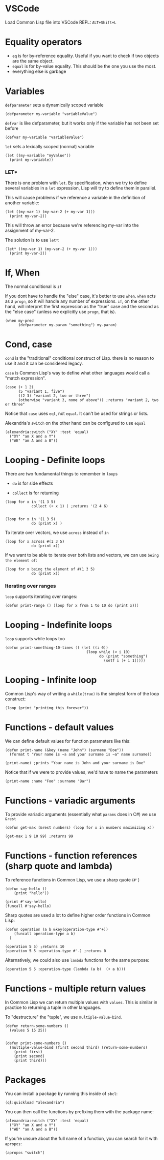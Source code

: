 # VSCode

Load Common Lisp file into VSCode REPL: `ALT+Shift+L`

# Equality operators

* `eq` is for by-reference equality. Useful if you want to check if two objects are the same object.
* `equal` is for by-value equality. This should be the one you use the most.
* everything else is garbage

# Variables

`defparameter` sets a dynamically scoped variable

```
(defparameter my-variable "variableValue")
```

`defvar` is like defparameter, but it works only if the variable has not been set before

```
(defvar my-variable "variableValue")
```


`let` sets a lexically scoped (normal) variable

```
(let ((my-variable "myValue"))
  (print my-variable))
```

### LET*

There is one problem with `let`. By specification, when we try to define several variables in a `let` expression, Lisp will try to define them in parallel.

This will cause problems if we reference a variable in the definition of another variable:

```
(let ((my-var 1) (my-var-2 (+ my-var 1)))
  (print my-var-2))
```

This will throw an error because we're referencing my-var into the assignment of my-var-2.

The solution is to use `let*`:

```
(let* ((my-var 1) (my-var-2 (+ my-var 1)))
  (print my-var-2))
```

# If, When

The normal conditional is `if`

If you dont have to handle the "else" case, it's better to use `when`. `when` acts as a `progn`, so it will handle any number of expressions. `if`, on the other hand, will interpret the first expression as the "true" case and the second as the "else case" (unless we explicitly use `progn`, that is).

```
(when my-pred
      (defparameter my-param "something") my-param)
```

# Cond, case

`cond` is the "traditional" conditional construct of Lisp. there is no reason to use it and it can be considered legacy.

`case` is Common Lisp's way to define what other languages would call a "match expression".

```
(case (+ 1 2)
      (5 "variant 1, five")
      ((2 3) "variant 2, two or three")
      (otherwise "variant 3, none of above")) ;returns "variant 2, two or three"
```

Notice that `case` uses `eql`, not `equal`. It can't be used for strings or lists.

Alexandria's `switch` on the other hand can be configured to use `equal` 

```
(alexandria:switch ("XY" :test 'equal)
  ("XY" "an X and a Y")
  ("AB" "an A and a B"))
```

# Looping - Definite loops

There are two fundamental things to remember in `loop`s

* `do` is for side effects

* `collect` is for returning

```
(loop for x in '(1 3 5)
            collect (+ x 1) ) ;returns '(2 4 6)


(loop for x in '(1 3 5)
            do (print x) )
```

To iterate over vectors, we use `across` instead of `in`

```
(loop for x across #(1 3 5)
            do (print x))
```

If we want to be able to iterate over both lists and vectors, we can use `being the element of`:

```
(loop for x being the element of #(1 3 5)
            do (print x))
```

### Iterating over ranges

`loop` supports iterating over ranges:

```
(defun print-range () (loop for x from 1 to 10 do (print x)))
```

# Looping - Indefinite loops

`loop` supports while loops too

```
(defun print-something-10-times () (let ((i 0))
                                     (loop while (< i 10)
                                           do (print "something")
                                             (setf i (+ i 1)))))
```

# Looping - Infinite loop

Common Lisp's way of writing a `while(true)` is the simplest form of the loop construct:

```
(loop (print "printing this forever"))
```

# Functions - default values

We can define default values for function parameters like this:

```
(defun print-name (&key (name "John") (surname "Doe"))
  (format t "Your name is ~a and your surname is ~a" name surname))

(print-name) ;prints "Your name is John and your surname is Doe"
```

Notice that if we were to provide values, we'd have to name the parameters

```
(print-name :name "Foo" :surname "Bar")
```

# Functions - variadic arguments

To provide variadic arguments (essentially what `params` does in C#) we use `&rest`

```
(defun get-max (&rest numbers) (loop for x in numbers maximizing x))

(get-max 1 9 10 99) ;returns 99
```

# Functions - function references (sharp quote and lambda)

To reference functions in Common Lisp, we use a sharp quote (`#'`)

```
(defun say-hello ()
    (print "hello"))

(print #'say-hello)
(funcall #'say-hello)
```

Sharp quotes are used a lot to define higher order functions in Common Lisp:

```
(defun operation (a b &key(operation-type #'+))
    (funcall operation-type a b)
  )

(operation 5 5) ;returns 10
(operation 5 5 :operation-type #'-) ;returns 0
```

Alternatively, we could also use `lambda` functions for the same purpose:

```
(operation 5 5 :operation-type (lambda (a b)  (+ a b)))
```

# Functions - multiple return values

In Common Lisp we can return multiple values with `values`. This is similar in practice to returning a tuple in other languages.

To "destructure" the "tuple", we use `multiple-value-bind`.

```
(defun return-some-numbers ()
  (values 5 15 25))


(defun print-some-numbers ()
  (multiple-value-bind (first second third) (return-some-numbers)
    (print first)
    (print second)
    (print third)))
```

# Packages

You can install a package by running this inside of `sbcl`:

```
(ql:quickload "alexandria")
```

You can then call the functions by prefixing them with the package name:

```
(alexandria:switch ("XY" :test 'equal)
  ("XY" "an X and a Y")
  ("AB" "an A and a B"))
```

If you're unsure about the full name of a function, you can search for it with `apropos`:

```
(apropos "switch")
```